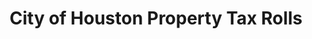 ---
schema: default
title: City of Houston Property Tax Rolls
organization: City of Houston
notes: >-
  City of Houston property tax rolls for various years. The year associated with
  each dataset is the year in which the property was assessed. Explanations of
  the columns are included in the metadata file.
resources:
  - name: Metadata
    url: >-
      https://opendatahouston.s3.amazonaws.com/2013-05-07T21:53:36.872Z/metadata-for-city-of-houston-tax-rolls.xlsx
    format: 'xlsx'
  - name: Tax Year 2012
    url: >-
      http://houstontx.gov/finance/Open%20Data%20Site/City%20of%20Houston%20Tax%20Year%202012%20Tax%20Roll.xlsx
    format: 'xlsx'
  - name: Tax Year 2013
    url: >-
      http://houstontx.gov/finance/Open%20Data%20Site/City%20of%20Houston%20Tax%20Year%202013%20Tax%20Roll.xlsx
    format: 'xlsx'
  - name: Tax Year 2014
    url: >-
      http://houstontx.gov/finance/Open%20Data%20Site/City%20of%20Houston%20Tax%20Year%202014%20Tax%20Roll.xlsx
    format: 'xlsx'
  - name: Tax Year 2015
    url: >-
      http://www.houstontx.gov/finance/Open%20Data%20Site/City%20of%20Houston%20Tax%20Year%202015%20Tax%20Roll.xlsx
    format: 'xlsx'
license: 'Public Domain'
category:
  - Budget / Finance
maintainer: Ben Fogarty
maintainer_email: benfogarty@uchicago.edu
---